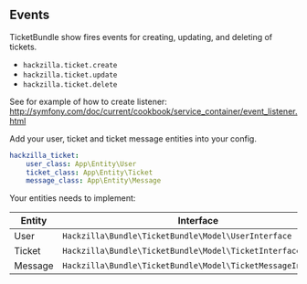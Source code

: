 ## Events

TicketBundle show fires events for creating, updating, and deleting of tickets.

* `hackzilla.ticket.create`
* `hackzilla.ticket.update`
* `hackzilla.ticket.delete`

See for example of how to create listener: http://symfony.com/doc/current/cookbook/service_container/event_listener.html

Add your user, ticket and ticket message entities into your config.

```yaml
hackzilla_ticket:
    user_class: App\Entity\User
    ticket_class: App\Entity\Ticket
    message_class: App\Entity\Message
```

Your entities  needs to implement:

| Entity | Interface |
|--------|-------|
| User | ```Hackzilla\Bundle\TicketBundle\Model\UserInterface``` |
| Ticket | ```Hackzilla\Bundle\TicketBundle\Model\TicketInterface``` |
| Message | ```Hackzilla\Bundle\TicketBundle\Model\TicketMessageInterface``` |
